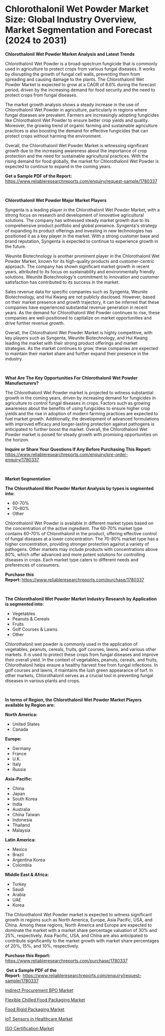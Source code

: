 <p><h1>Chlorothalonil Wet Powder Market Size: Global Industry Overview, Market Segmentation and Forecast (2024 to 2031)</h1></p><p><strong>Chlorothalonil Wet Powder Market Analysis and Latest Trends</strong></p>
<p><p>Chlorothalonil Wet Powder is a broad-spectrum fungicide that is commonly used in agriculture to protect crops from various fungal diseases. It works by disrupting the growth of fungal cell walls, preventing them from spreading and causing damage to the plants. The Chlorothalonil Wet Powder Market is expected to grow at a CAGR of 8.6% during the forecast period, driven by the increasing demand for food security and the need to protect crops from fungal diseases.</p><p>The market growth analysis shows a steady increase in the use of Chlorothalonil Wet Powder in agriculture, particularly in regions where fungal diseases are prevalent. Farmers are increasingly adopting fungicides like Chlorothalonil Wet Powder to ensure better crop yields and quality. Moreover, the growing trend of organic farming and sustainable agriculture practices is also boosting the demand for effective fungicides that can protect crops without harming the environment.</p><p>Overall, the Chlorothalonil Wet Powder Market is witnessing significant growth due to the increasing awareness about the importance of crop protection and the need for sustainable agricultural practices. With the rising demand for food globally, the market for Chlorothalonil Wet Powder is expected to continue to expand in the coming years.</p></p>
<p><strong>Get a Sample PDF of the Report:&nbsp;</strong> <a href="https://www.reliableresearchreports.com/enquiry/request-sample/1780337">https://www.reliableresearchreports.com/enquiry/request-sample/1780337</a></p>
<p>&nbsp;</p>
<p><strong>Chlorothalonil Wet Powder Major Market Players</strong></p>
<p><p>Syngenta is a leading player in the Chlorothalonil Wet Powder Market, with a strong focus on research and development of innovative agricultural solutions. The company has witnessed steady market growth due to its comprehensive product portfolio and global presence. Syngenta's strategy of expanding its product offerings and investing in new technologies has positioned it as a key player in the market. With a strong customer base and brand reputation, Syngenta is expected to continue to experience growth in the future.</p><p>Weunite Biotechnology is another prominent player in the Chlorothalonil Wet Powder Market, known for its high-quality products and customer-centric approach. The company has shown significant market growth in recent years, attributed to its focus on sustainability and environmentally friendly solutions. Weunite Biotechnology's commitment to innovation and customer satisfaction has contributed to its success in the market.</p><p>Sales revenue data for specific companies such as Syngenta, Weunite Biotechnology, and Hui Kwang are not publicly disclosed. However, based on their market presence and growth trajectory, it can be inferred that these companies have experienced substantial revenue generation in recent years. As the demand for Chlorothalonil Wet Powder continues to rise, these companies are well-positioned to capitalize on market opportunities and drive further revenue growth.</p><p>Overall, the Chlorothalonil Wet Powder Market is highly competitive, with key players such as Syngenta, Weunite Biotechnology, and Hui Kwang leading the market with their strong product offerings and market strategies. As the market continues to grow, these companies are expected to maintain their market share and further expand their presence in the industry.</p></p>
<p>&nbsp;</p>
<p><strong>What Are The Key Opportunities For Chlorothalonil Wet Powder Manufacturers?</strong></p>
<p><p>The Chlorothalonil Wet Powder market is projected to witness substantial growth in the coming years, driven by increasing demand for fungicides in agriculture to control fungal diseases in crops. Factors such as growing awareness about the benefits of using fungicides to ensure higher crop yields and the rise in adoption of modern farming practices are expected to fuel market growth. Additionally, the development of advanced formulations with improved efficacy and longer-lasting protection against pathogens is anticipated to further boost the market. Overall, the Chlorothalonil Wet Powder market is poised for steady growth with promising opportunities on the horizon.</p></p>
<p><strong>Inquire or Share Your Questions If Any Before Purchasing This Report:</strong> <a href="https://www.reliableresearchreports.com/enquiry/pre-order-enquiry/1780337">https://www.reliableresearchreports.com/enquiry/pre-order-enquiry/1780337</a></p>
<p>&nbsp;</p>
<p><strong>Market Segmentation</strong></p>
<p><strong>The Chlorothalonil Wet Powder Market Analysis by types is segmented into:</strong></p>
<p><ul><li>60-70%</li><li>70-80%</li><li>Other</li></ul></p>
<p><p>Chlorothalonil Wet Powder is available in different market types based on the concentration of the active ingredient. The 60-70% market type contains 60-70% of Chlorothalonil in the product, offering effective control of fungal diseases at a lower concentration. The 70-80% market type has a higher concentration, providing stronger protection against a variety of pathogens. Other markets may include products with concentrations above 80%, which offer advanced and more potent solutions for controlling diseases in crops. Each market type caters to different needs and preferences of consumers.</p></p>
<p><strong>Purchase this Report:&nbsp;</strong><a href="https://www.reliableresearchreports.com/purchase/1780337">https://www.reliableresearchreports.com/purchase/1780337</a></p>
<p>&nbsp;</p>
<p><strong>The Chlorothalonil Wet Powder Market Industry Research by Application is segmented into:</strong></p>
<p><ul><li>Vegetables</li><li>Peanuts & Cereals</li><li>Fruits</li><li>Golf Courses & Lawns</li><li>Other</li></ul></p>
<p><p>Chlorothalonil wet powder is commonly used in the application of vegetables, peanuts, cereals, fruits, golf courses, lawns, and various other markets. It is used to protect these crops from fungal diseases and improve their overall yield. In the context of vegetables, peanuts, cereals, and fruits, Chlorothalonil helps ensure a healthy harvest free from fungal infections. In golf courses and lawns, it maintains the lush green appearance of turf. In other markets, Chlorothalonil serves as a crucial tool in preventing fungal diseases in various plants and crops.</p></p>
<p>&nbsp;</p>
<p><strong>In terms of Region, the Chlorothalonil Wet Powder Market Players available by Region are:</strong></p>
<p>
    <p> <strong> North America: </strong>
        <ul>
            <li>United States</li>
            <li>Canada</li>
        </ul>
        </p> 
    <p> <strong> Europe: </strong>
        <ul>
            <li>Germany</li>
            <li>France</li>
            <li>U.K.</li>
            <li>Italy</li>
            <li>Russia</li>
        </ul>
        </p> 
    <p> <strong> Asia-Pacific: </strong>
        <ul>
            <li>China</li>
            <li>Japan</li>
            <li>South Korea</li>
            <li>India</li>
            <li>Australia</li>
            <li>China Taiwan</li>
            <li>Indonesia</li>
            <li>Thailand</li>
            <li>Malaysia</li>
        </ul>
        </p> 
    <p> <strong> Latin America: </strong>
        <ul>
            <li>Mexico</li>
            <li>Brazil</li>
            <li>Argentina Korea</li>
            <li>Colombia</li>
        </ul>
        </p> 
    <p> <strong> Middle East & Africa: </strong>
        <ul>
            <li>Turkey</li>
            <li>Saudi</li>
            <li>Arabia</li>
            <li>UAE</li>
            <li>Korea</li>
        </ul>
    </p>
    </p>
<p><p>The Chlorothalonil Wet Powder market is expected to witness significant growth in regions such as North America, Europe, Asia Pacific, USA, and China. Among these regions, North America and Europe are expected to dominate the market with a market share percentage valuation of 30% and 25%, respectively. Asia Pacific, USA, and China are also anticipated to contribute significantly to the market growth with market share percentages of 20%, 15%, and 10%, respectively.</p></p>
<p><strong>Purchase this Report: </strong><a href="https://www.reliableresearchreports.com/purchase/1780337">https://www.reliableresearchreports.com/purchase/1780337</a></p>
<p>&nbsp;<strong>Get a Sample PDF of the Report:&nbsp;&nbsp;</strong><a href="https://www.reliableresearchreports.com/enquiry/request-sample/1780337">https://www.reliableresearchreports.com/enquiry/request-sample/1780337</a></p>
<p><strong></strong></p>
<p><p><a href="https://medium.com/@besaosmani1903/indirect-procurement-bpo-market-the-key-to-successful-business-strategy-forecast-till-2031-59369ec71d0a">Indirect Procurement BPO Market</a></p><p><a href="https://github.com/wwwkeltoum/Market-Research-Report-List-2/blob/main/flexible-chilled-food-packaging-market.md">Flexible Chilled Food Packaging Market</a></p><p><a href="https://github.com/gamblestampleyjenny50m5sl6/Market-Research-Report-List-1/blob/main/food-rigid-packaging-market.md">Food Rigid Packaging Market</a></p><p><a href="https://medium.com/@judyhunter52/iot-sensors-in-healthcare-market-size-market-outlook-and-market-forecast-2024-to-2031-4ab622d75cb4">IoT Sensors in Healthcare Market</a></p><p><a href="https://medium.com/@judyhunter52/iso-certification-market-competitive-analysis-market-trends-and-forecast-to-2031-9b6d7048623a">ISO Certification Market</a></p></p>
